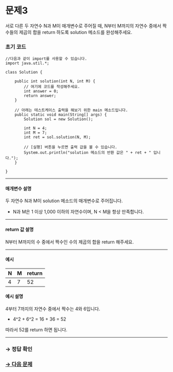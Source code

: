 # 문제3

서로 다른 두 자연수 N과 M이 매개변수로 주어질 때, N부터 M까지의 자연수 중에서 짝수들의 제곱의 합을 return 하도록 solution 메소드를 완성해주세요.

### 초기 코드

```
//다음과 같이 import를 사용할 수 있습니다.
import java.util.*;

class Solution {

	public int solution(int N, int M) {
	    // 여기에 코드를 작성해주세요.
	    int answer = 0;
	    return answer;
	}
	
	// 아래는 테스트케이스 출력을 해보기 위한 main 메소드입니다.
	public static void main(String[] args) {
	    Solution sol = new Solution();
	    
	    int N = 4;
	    int M = 7;
	    int ret = sol.solution(N, M);
	
	    // [실행] 버튼을 누르면 출력 값을 볼 수 있습니다.  
	    System.out.println("solution 메소드의 반환 값은 " + ret + " 입니다.");
	}
 
}
```

---

#### 매개변수 설명
두 자연수 N과 M이 solution 메소드의 매개변수로 주어집니다.
* N과 M은 1 이상 1,000 이하의 자연수이며, N < M을 항상 만족합니다.

---

#### return 값 설명
N부터 M까지의 수 중에서 짝수인 수의 제곱의 합을 return 해주세요.

---

#### 예시

| N | M | return |
|---|---|--------|
| 4 | 7 | 52     |

#### 예시 설명
4부터 7까지의 자연수 중에서 짝수는 4와 6입니다.

* 4^2 + 6^2 = 16 + 36 = 52

따라서 52를 return 하면 됩니다.

---

### → 정답 확인

### [→ 다음 문제](../no_04/ "COS Pro 2급 Java 2차 4번 문제")
